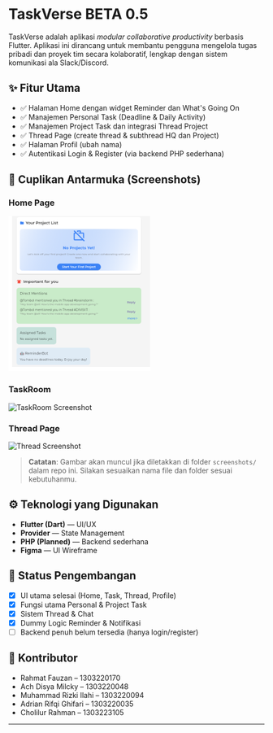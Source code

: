 # TaskVerse BETA 0.5

TaskVerse adalah aplikasi _modular collaborative productivity_ berbasis Flutter. Aplikasi ini dirancang untuk membantu pengguna mengelola tugas pribadi dan proyek tim secara kolaboratif, lengkap dengan sistem komunikasi ala Slack/Discord.

## ✨ Fitur Utama

- ✅ Halaman Home dengan widget Reminder dan What's Going On
- ✅ Manajemen Personal Task (Deadline & Daily Activity)
- ✅ Manajemen Project Task dan integrasi Thread Project
- ✅ Thread Page (create thread & subthread HQ dan Project)
- ✅ Halaman Profil (ubah nama)
- ✅ Autentikasi Login & Register (via backend PHP sederhana)

## 📸 Cuplikan Antarmuka (Screenshots)

### Home Page
![Home Screenshot](screenshots/homepage.png)

### TaskRoom
![TaskRoom Screenshot](screenshots/taskroom.png)

### Thread Page
![Thread Screenshot](screenshots/thread.png)

> **Catatan**: Gambar akan muncul jika diletakkan di folder `screenshots/` dalam repo ini. Silakan sesuaikan nama file dan folder sesuai kebutuhanmu.

## ⚙️ Teknologi yang Digunakan

- **Flutter (Dart)** — UI/UX
- **Provider** — State Management
- **PHP (Planned)** — Backend sederhana
- **Figma** — UI Wireframe

## 🚧 Status Pengembangan

- [x] UI utama selesai (Home, Task, Thread, Profile)
- [x] Fungsi utama Personal & Project Task
- [x] Sistem Thread & Chat
- [x] Dummy Logic Reminder & Notifikasi
- [ ] Backend penuh belum tersedia (hanya login/register)

## 👥 Kontributor

- Rahmat Fauzan – 1303220170  
- Ach Disya Milcky – 1303220048  
- Muhammad Rizki Ilahi – 1303220094  
- Adrian Rifqi Ghifari – 1303220035
- Cholilur Rahman – 1303223105

---


